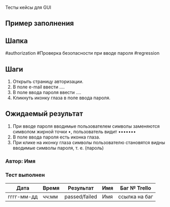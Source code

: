 Тесты кейсы для GUI

## Пример заполнения

## Шапка 
#authorization
#Проверка безопасности при вводе пароля
#regression

## Шаги
1. Открыть страницу авторизации.
2. В поле e-mail ввести ....
3. В поле ввода пароля ввести ....
4. Кликнуть иконку глаза в поле ввода пароля. 

## Ожидаемый результат
1. При вводе пароля вводимые пользователем символы заменяются символом жирной точки •, пользователь видит •••••••
2. В поле ввода пароля есть иконка глаза.
3. При клике на иконку глаза символы пользователю становятся видны вводимые символы пароля, т. е. (пароль)

### Автор: Имя

### Тест выполнен
|     Дата    | Время | Результат   |   Имя  | Баг № Trello|
|     ---     |  ---  |    ---      |   ---  |      ---    |
|  гггг-мм-дд | чч:мм |passed/failed| Имя    |ссылка на баг|